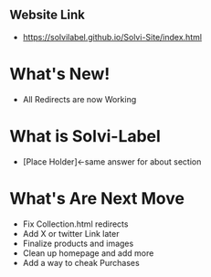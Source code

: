 ## Website Link
- https://solvilabel.github.io/Solvi-Site/index.html
# What's New!
- All Redirects are now Working

# What is Solvi-Label
- [Place Holder]<-same answer for about section 

# What's Are Next Move
- Fix Collection.html redirects
- Add X or twitter Link later
- Finalize products and images
- Clean up homepage and add more
- Add a way to cheak Purchases
